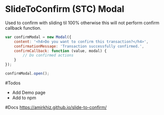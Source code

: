 # SlideToConfirm (STC) Modal
Used to confirm with sliding til 100% otherwise this will not perform confirm callback function.

```javascript
var confirmModal = new Modal({
    content: '<h4>Do you want to confirm this transaction?</h4>',
    confirmationMessage: 'Transaction successfully confirmed.',
    confirmCallback: function (value, modal) {
        // Do confirmed actions
    }
});

confirmModal.open();
```

#Todos
- Add Demo page
- Add to npm

#Docs
https://amirkhiz.github.io/slide-to-confirm/
